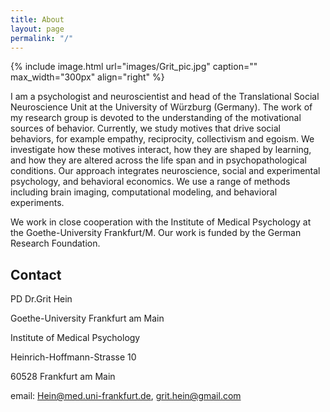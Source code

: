 ```yaml
---
title: About
layout: page
permalink: "/"
---
```



{% include image.html url="images/Grit_pic.jpg" caption="" max_width="300px" align="right" %}

I am a psychologist and neuroscientist and head of the Translational Social Neuroscience Unit at the University of Würzburg (Germany). The work of my research group is devoted to the understanding of the motivational sources of behavior. Currently, we study motives that drive social behaviors, for example empathy, reciprocity, collectivism and egoism. We investigate how these motives interact, how they are shaped by learning, and how they are altered across the life span and in psychopathological conditions. Our approach integrates neuroscience, social and experimental psychology, and behavioral economics. We use a range of methods including brain imaging, computational modeling, and behavioral experiments.

We work in close cooperation with the Institute of Medical Psychology at the Goethe-University Frankfurt/M. Our work is funded by the German Research Foundation.

## Contact

PD Dr.Grit Hein

Goethe-University Frankfurt am Main

Institute of Medical Psychology

Heinrich-Hoffmann-Strasse 10

60528 Frankfurt am Main

email: Hein@med.uni-frankfurt.de, grit.hein@gmail.com

[](mailto:grit.hein@gmail.com)